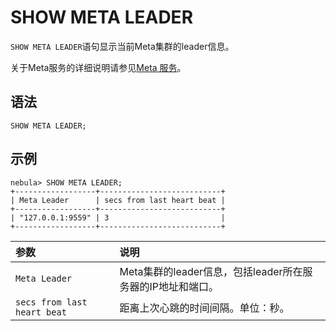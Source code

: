 # SHOW META LEADER

`SHOW META LEADER`语句显示当前Meta集群的leader信息。

关于Meta服务的详细说明请参见[Meta 服务](../../../1.introduction/3.nebula-graph-architecture/2.meta-service.md)。

## 语法

```ngql
SHOW META LEADER;
```

## 示例

```ngql
nebula> SHOW META LEADER;
+------------------+---------------------------+
| Meta Leader      | secs from last heart beat |
+------------------+---------------------------+
| "127.0.0.1:9559" | 3                         |
+------------------+---------------------------+
```

|参数|说明|
|:---|:---|
|`Meta Leader`|Meta集群的leader信息，包括leader所在服务器的IP地址和端口。|
|`secs from last heart beat`|距离上次心跳的时间间隔。单位：秒。|
